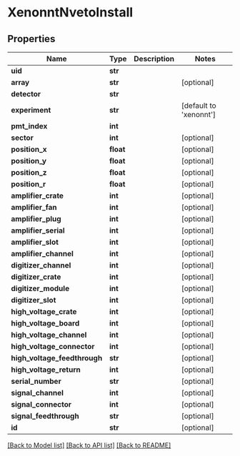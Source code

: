 # XenonntNvetoInstall

## Properties
Name | Type | Description | Notes
------------ | ------------- | ------------- | -------------
**uid** | **str** |  | 
**array** | **str** |  | [optional] 
**detector** | **str** |  | 
**experiment** | **str** |  | [default to 'xenonnt']
**pmt_index** | **int** |  | 
**sector** | **int** |  | [optional] 
**position_x** | **float** |  | [optional] 
**position_y** | **float** |  | [optional] 
**position_z** | **float** |  | [optional] 
**position_r** | **float** |  | [optional] 
**amplifier_crate** | **int** |  | [optional] 
**amplifier_fan** | **int** |  | [optional] 
**amplifier_plug** | **int** |  | [optional] 
**amplifier_serial** | **int** |  | [optional] 
**amplifier_slot** | **int** |  | [optional] 
**amplifier_channel** | **int** |  | [optional] 
**digitizer_channel** | **int** |  | [optional] 
**digitizer_crate** | **int** |  | [optional] 
**digitizer_module** | **int** |  | [optional] 
**digitizer_slot** | **int** |  | [optional] 
**high_voltage_crate** | **int** |  | [optional] 
**high_voltage_board** | **int** |  | [optional] 
**high_voltage_channel** | **int** |  | [optional] 
**high_voltage_connector** | **int** |  | [optional] 
**high_voltage_feedthrough** | **str** |  | [optional] 
**high_voltage_return** | **int** |  | [optional] 
**serial_number** | **str** |  | [optional] 
**signal_channel** | **int** |  | [optional] 
**signal_connector** | **int** |  | [optional] 
**signal_feedthrough** | **str** |  | [optional] 
**id** | **str** |  | [optional] 

[[Back to Model list]](../README.md#documentation-for-models) [[Back to API list]](../README.md#documentation-for-api-endpoints) [[Back to README]](../README.md)


